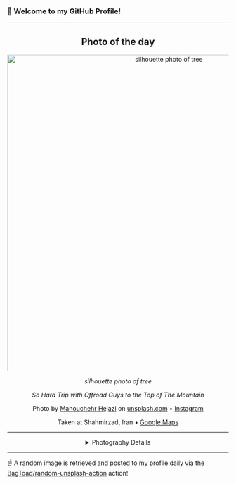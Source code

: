 ### 👋 Welcome to my GitHub Profile!

----
<div align="center">

## Photo of the day
  
  <a href="https://unsplash.com/photos/silhouette-photo-of-tree-6F0wVthJqL0"><img width="720" src="https://images.unsplash.com/photo-1499670542448-dca844775b06?crop=entropy&cs=tinysrgb&fit=max&fm=jpg&ixid=M3w1OTQ0OTd8MHwxfHJhbmRvbXx8fHx8fHx8fDE3NTYxODg2ODh8&ixlib=rb-4.1.0&q=80&w=1080" alt="silhouette photo of tree"></a>
  
  <em>silhouette photo of tree</em>
  
  <em>So Hard Trip with Offroad Guys to the Top of The Mountain</em>

  Photo by [Manouchehr Hejazi](null) on [unsplash.com](https://unsplash.com/) • [Instagram](https://instagram.com/manouchehrxp)
  
  Taken at Shahmirzad, Iran • [Google Maps](https://www.google.com/maps/search/?api=1&query=35.7729007,53.327702)
  
  ---
  
<details>
<summary>Photography Details</summary>
  
| Parameter     | Value |
| ------------- | ----- |
| Camera Model  | Canon EOS 6D |
| Exposure Time | 30 |
| Aperture      | 3.5 |
| Focal Length  | 20.0 |
| ISO           | 4000 |
| Location      | Shahmirzad, Iran (Iran) |
| Coordinates   | Latitude 35.7729007, Longitude 53.327702 |

</details>

</div>

----

☝️ A random image is retrieved and posted to my profile daily via the [BagToad/random-unsplash-action](https://github.com/BagToad/random-unsplash-action) action!

